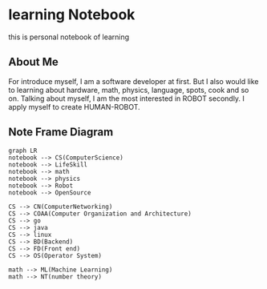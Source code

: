 # learning Notebook
this is personal notebook of learning



## About Me

For introduce myself, I am a software developer at first. But I also would like to learning about hardware, math, physics, language, spots, cook and so on. Talking about myself, I am the most interested in ROBOT secondly. I apply myself to create HUMAN-ROBOT.



## Note Frame Diagram

```mermaid
graph LR
notebook --> CS(ComputerScience)
notebook --> LifeSkill
notebook --> math
notebook --> physics
notebook --> Robot
notebook --> OpenSource

CS --> CN(ComputerNetworking)
CS --> COAA(Computer Organization and Architecture)
CS --> go
CS --> java
CS --> linux
CS --> BD(Backend)
CS --> FD(Front end)
CS --> OS(Operator System)

math --> ML(Machine Learning)
math --> NT(number theory)
```





